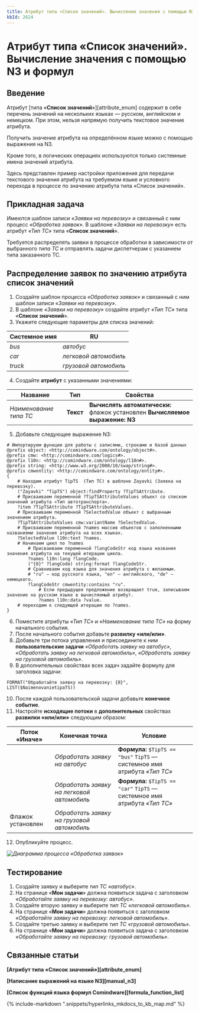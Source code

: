 ```yaml
---
title: Атрибут типа «Список значений». Вычисление значения с помощью N3 и формул
kbId: 2624
---
```


# Атрибут типа «Список значений». Вычисление значения с помощью N3 и формул

## Введение

Атрибут [типа «**Список значений**»][attribute_enum] содержит в себе перечень значений на нескольких языках — русском, английском и немецком. При этом, нельзя напрямую получить текстовое значение атрибута.

Получить значение атрибута на определённом языке можно с помощью выражения на N3.

Кроме того, в логических операциях используются только системные имена значений атрибута.

Здесь представлен пример настройки приложения для передачи текстового значения атрибута на требуемом языке и условного перехода в процессе по значению атрибута типа «Список значений».

## Прикладная задача

Имеются шаблон записи *«Заявки на перевозку»* и связанный с ним процесс *«Обработка заявок»*. В шаблоне *«Заявки на перевозку»* есть атрибут *«Тип ТС»* типа «**Список значений**».

Требуется распределять заявки в процессе обработки в зависимости от выбранного *типа ТС* и отправлять задачи диспетчерам с указанием типа заказанного ТС.

## Распределение заявок по значению атрибута список значений

1. Создайте шаблон процесса *«Обработка заявок»* и связанный с ним шаблон записи *«Заявки на перевозку»*.
2. В шаблоне *«Заявки на перевозку»* создайте атрибут *«Тип ТС»* типа «**Список значений**».
3. Укажите следующие параметры для списка значений:

| Системное имя | RU |
| --- | --- |
| *bus* | *автобус* |
| *car* | *легковой автомобиль* |
| *truck* | *грузовой автомобиль* |
4. Создайте **атрибут** с указанными значениями:

| Название | Тип | Свойства |
| --- | --- | --- |
| *Наименование типа ТС* | **Текст** | **Вычислять автоматически:** флажок установлен **Вычисляемое выражение: N3** |
5. Добавьте следующее выражение N3:

```
# Импортируем функции для работы с записями, строками и базой данных  
@prefix object: <http://comindware.com/ontology/object#>.     
@prefix cmw: <http://comindware.com/logics#>.     
@prefix l10n: <http://comindware.com/ontology/l10n#>.     
@prefix string: <http://www.w3.org/2000/10/swap/string#>.     
@prefix cmwentity: <http://comindware.com/ontology/entity#>.   
{     
    # Находим атрибут TipTS  (Тип ТС) в шаблоне Zayavki (Заявка на перевозку).   
    ("Zayavki" "TipTS") object:findProperty ?TipTSAttribute.   
    # Присваиваем переменной ?TipTSAttributeValues объект со списком значений атрибута «Тип автотранспорта».   
    ?item ?TipTSAttribute ?TipTSAttributeValues.   
    # Присваиваем переменной ?SelectedValue объект с выбранным значением атрибута.    
    ?TipTSAttributeValues cmw:variantName ?SelectedValue.   
    # Присваиваем переменной ?names массив объектов с заполненными названиями значения атрибута на всех языках.   
    ?SelectedValue l10n:text ?names.   
    # Начинаем цикл по ?names   
        # Присваиваем переменной ?langCodeStr код языка названия значения атрибута на текущей итерации цикла.   
        ?names l10n:lang ?langCode.   
        ("{0}" ?langCode) string:format ?langCodeStr.   
        # Сравниваем код языка для значения атрибута с желаемым.    
        # "ru" — код русского языка, "en" — английского, "de" — немецкого.   
        ?langCodeStr cmwentity:contains "ru".   
            # Если предыдущее предложение возвращает true, записываем значение на русском языке в вычисляемый атрибут.          
            ?names l10n:data ?value.    
    # переходим к следующей итерации по ?names.   
}   

```
6. Поместите атрибуты *«Тип ТС»* и *«Наименование типа ТС»* на форму начального события.
7. После начального события добавьте **развилку «или/или»**.
8. Добавьте три потока управления и присоедините к ним **пользовательские задачи** *«Обработать заявку на автобус»*, *«Обработать заявку на легковой автомобиль»*, *«Обработать заявку на грузовой автомобиль»*.
9. В дополнительных свойствах всех задач задайте формулу для заголовка задачи:

```
FORMAT("Обработайте заявку на перевозку: {0}", LIST($NaimenovanietipaTS))
```
10. После каждой пользовательской задачи добавьте **конечное событие**.
11. Настройте **исходящие потоки** в **дополнительных** свойствах **развилки «или/или»** следующим образом:

| Поток «Иначе» | Конечная точка | Условие |
| --- | --- | --- |
|  | *Обработать заявку на автобус* | **Формула:** `$TipTS == "bus"` `TipTS` — системное имя атрибута *«Тип ТС»* |
|  | *Обработать заявку на легковой автомобиль* | **Формула:** `$TipTS == "car"` `TipTS` — системное имя атрибута *«Тип ТС»* |
| Флажок установлен | *Обработать заявку на грузовой автомобиль* |  |
12. Опубликуйте процесс.

_![Диаграмма процесса «Обработка заявок»](https://kb.comindware.ru/assets/enum_attribute_value_calculation_diagram.png)_

## Тестирование

1. Создайте заявку и выберите *тип ТС* *«автобус»*.
2. На странице «**Мои задачи**» должна появиться задача с заголовком *«Обработайте заявку на перевозку: автобус»*.
3. Создайте вторую заявку и выберите *тип ТС* *«легковой автомобиль»*.
4. На странице «**Мои задачи**» должна появиться с заголовком *«Обработайте заявку на перевозку: легковой автомобиль»*.
5. Создайте третью заявку и выберите *тип ТС* *«грузовой автомобиль»*.
6. На странице «**Мои задачи**» должна появиться задача с заголовком *«Обработайте заявку на перевозку: грузовой автомобиль»*.

## Связанные статьи

**[Атрибут типа «Список значений»][attribute_enum]**

**[Написание выражений на языке N3][manual_n3]**

**[Список функций языка формул Comindware][formula_function_list]**

 



{% include-markdown ".snippets/hyperlinks_mkdocs_to_kb_map.md" %}
